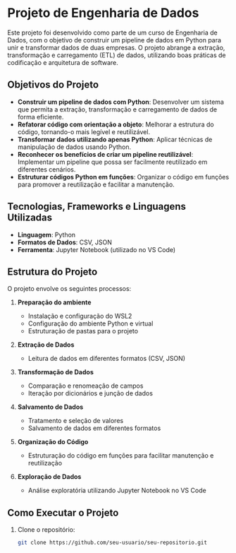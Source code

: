 # Projeto de Engenharia de Dados

Este projeto foi desenvolvido como parte de um curso de Engenharia de Dados, com o objetivo de construir um pipeline de dados em Python para unir e transformar dados de duas empresas. O projeto abrange a extração, transformação e carregamento (ETL) de dados, utilizando boas práticas de codificação e arquitetura de software.

## Objetivos do Projeto

- **Construir um pipeline de dados com Python**: Desenvolver um sistema que permita a extração, transformação e carregamento de dados de forma eficiente.
- **Refatorar código com orientação a objeto**: Melhorar a estrutura do código, tornando-o mais legível e reutilizável.
- **Transformar dados utilizando apenas Python**: Aplicar técnicas de manipulação de dados usando Python.
- **Reconhecer os benefícios de criar um pipeline reutilizável**: Implementar um pipeline que possa ser facilmente reutilizado em diferentes cenários.
- **Estruturar códigos Python em funções**: Organizar o código em funções para promover a reutilização e facilitar a manutenção.

## Tecnologias, Frameworks e Linguagens Utilizadas

- **Linguagem**: Python
- **Formatos de Dados**: CSV, JSON
- **Ferramenta**: Jupyter Notebook (utilizado no VS Code)

## Estrutura do Projeto

O projeto envolve os seguintes processos:

1. **Preparação do ambiente**
   - Instalação e configuração do WSL2
   - Configuração do ambiente Python e virtual
   - Estruturação de pastas para o projeto

2. **Extração de Dados**
   - Leitura de dados em diferentes formatos (CSV, JSON)

3. **Transformação de Dados**
   - Comparação e renomeação de campos
   - Iteração por dicionários e junção de dados

4. **Salvamento de Dados**
   - Tratamento e seleção de valores
   - Salvamento de dados em diferentes formatos

5. **Organização do Código**
   - Estruturação do código em funções para facilitar manutenção e reutilização

6. **Exploração de Dados**
   - Análise exploratória utilizando Jupyter Notebook no VS Code

## Como Executar o Projeto

1. Clone o repositório:
   ```bash
   git clone https://github.com/seu-usuario/seu-repositorio.git
